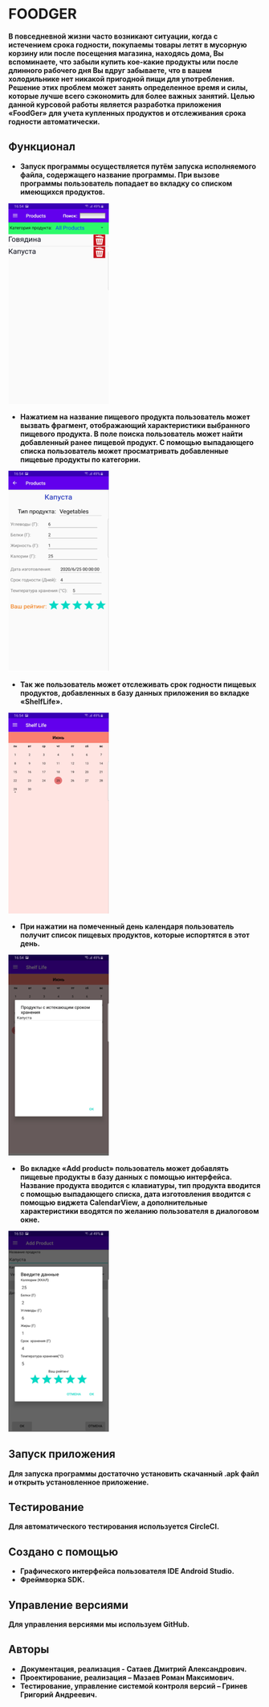 # FOODGER
__В повседневной жизни часто возникают ситуации, когда с истечением срока годности, покупаемы товары летят в мусорную корзину или после посещения магазина, находясь дома, Вы вспоминаете, что забыли купить кое-какие продукты или после длинного рабочего дня Вы вдруг забываете, что в вашем холодильнике нет никакой пригодной пищи для употребления. Решение этих проблем может занять определенное время и силы, которые лучше всего сэкономить для более важных занятий.
Целью данной курсовой работы является разработка приложения «FoodGer» для учета купленных продуктов и отслеживания срока годности автоматически.__

## Функционал

- __Запуск программы осуществляется путём запуска исполняемого файла, содержащего название программы. При вызове программы пользователь попадает во вкладку со списком имеющихся продуктов.__

![Image alt](https://github.com/bonchinche/foodger/raw/master/image/Screenshot_4.png)

- __Нажатием на название пищевого продукта пользователь может вызвать фрагмент, отображающий характеристики выбранного пищевого продукта. В поле поиска пользователь может найти добавленный ранее пищевой продукт. С помощью выпадающего списка пользователь может просматривать добавленные пищевые продукты по категории.__

![Image alt](https://github.com/bonchinche/foodger/raw/master/image/Screenshot_1.png)

- __Так же пользователь может отслеживать срок годности пищевых продуктов, добавленных в базу данных приложения во вкладке «ShelfLife».__

![Image alt](https://github.com/bonchinche/foodger/raw/master/image/Screenshot_3.png)

- __При нажатии на помеченный день календаря пользователь получит список пищевых продуктов, которые испортятся в этот день.__

![Image alt](https://github.com/bonchinche/foodger/raw/master/image/Screenshot_2.png)

- __Во вкладке «Add product» пользователь может добавлять пищевые продукты в базу данных с помощью интерфейса. Название продукта вводится с клавиатуры, тип продукта вводится с помощью выпадающего списка, дата изготовления вводится с помощью виджета CalendarView, а дополнительные характеристики вводятся по желанию пользователя в диалоговом окне.__

![Image alt](https://github.com/bonchinche/foodger/raw/master/image/Screenshot_14.png)

## Запуск приложения

__Для запуска программы достаточно установить скачанный .apk файл и открыть установленное приложение.__

## Тестирование

__Для автоматического тестирования используется CircleCI.__

## Создано с помощью

- __Графического интерфейса пользователя IDE Android Studio.__
- __Фреймворка SDK.__

## Управление версиями

__Для управления версиями мы используем GitHub.__

## Авторы

- __Документация, реализация - Сатаев Дмитрий Александрович.__
- __Проектирование, реализация – Мазаев Роман Максимович.__
- __Тестирование, управление системой контроля версий – Гринев Григорий Андреевич.__
